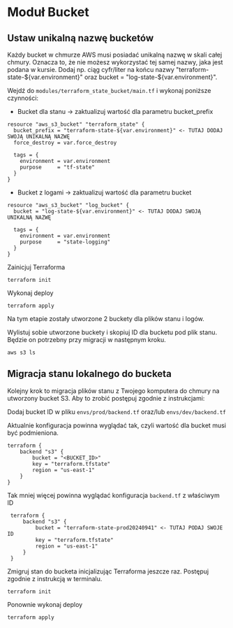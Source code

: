 # Moduł Bucket

## Ustaw unikalną nazwę bucketów

Każdy bucket w chmurze AWS musi posiadać unikalną nazwę w skali całej chmury.
Oznacza to, że nie możesz wykorzystać tej samej nazwy, jaka jest podana w kursie.
Dodaj np. ciąg cyfr/liter na końcu nazwy "terraform-state-${var.environment}" oraz bucket = "log-state-${var.environment}".

Wejdź do `modules/terraform_state_bucket/main.tf` i wykonaj poniższe czynności:

* Bucket dla stanu -> zaktualizuj wartość dla parametru bucket_prefix

```
resource "aws_s3_bucket" "terraform_state" {
  bucket_prefix = "terraform-state-${var.environment}" <- TUTAJ DODAJ SWOJĄ UNIKALNĄ NAZWĘ
  force_destroy = var.force_destroy

  tags = {
    environment = var.environment
    purpose     = "tf-state"
  }
}
```
* Bucket z logami -> zaktualizuj wartość dla parametru bucket

```
resource "aws_s3_bucket" "log_bucket" {
  bucket = "log-state-${var.environment}" <- TUTAJ DODAJ SWOJĄ UNIKALNĄ NAZWĘ
  
  tags = {
    environment = var.environment
    purpose     = "state-logging"
  }
}
```

Zainicjuj Terraforma

```
terraform init
```
Wykonaj deploy

```
terraform apply
```

Na tym etapie zostały utworzone 2 buckety dla plików stanu i logów.

Wylistuj sobie utworzone buckety i skopiuj ID dla bucketu pod plik stanu.
Będzie on potrzebny przy migracji w następnym kroku.
```
aws s3 ls
```


## Migracja stanu lokalnego do bucketa

Kolejny krok to migracja plików stanu z Twojego komputera do chmury na utworzony bucket S3.
Aby to zrobić postępuj zgodnie z instrukcjami:

Dodaj bucket ID w pliku `envs/prod/backend.tf` oraz/lub `envs/dev/backend.tf`

Aktualnie konfiguracja powinna wyglądać tak, czyli wartość dla bucket musi być podmieniona.
```
terraform {
    backend "s3" {
        bucket = "<BUCKET_ID>"
        key = "terraform.tfstate"
        region = "us-east-1"
    }
}
```
Tak mniej więcej powinna wyglądać konfiguracja `backend.tf` z właściwym ID

```
 terraform {
     backend "s3" {
         bucket = "terraform-state-prod20240941" <- TUTAJ PODAJ SWOJE ID
         key = "terraform.tfstate"
         region = "us-east-1"
     }
 }
```

Zmigruj stan do bucketa inicjalizując Terraforma jeszcze raz.
Postępuj zgodnie z instrukcją w terminalu.

```
terraform init
```

Ponownie wykonaj deploy

```
terraform apply
```
